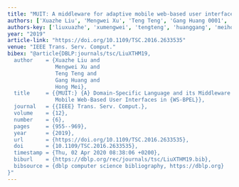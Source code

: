```yaml
---
title: "MUIT: A middleware for adaptive mobile web-based user interfaces in WS-BPEL"
authors: ['Xuazhe Liu', 'Mengwei Xu', 'Teng Teng', 'Gang Huang 0001', 'Hong Mei']
authors-key: ['liuxuazhe', 'xumengwei', 'tengteng', 'huanggang', 'meihong']
year: "2019"
article-link: "https://doi.org/10.1109/TSC.2016.2633535"
venue: "IEEE Trans. Serv. Comput."
bibex: "@article{DBLP:journals/tsc/LiuXTHM19,
  author    = {Xuazhe Liu and
               Mengwei Xu and
               Teng Teng and
               Gang Huang and
               Hong Mei},
  title     = {{MUIT:} {A} Domain-Specific Language and its Middleware for Adaptive
               Mobile Web-Based User Interfaces in {WS-BPEL}},
  journal   = {{IEEE} Trans. Serv. Comput.},
  volume    = {12},
  number    = {6},
  pages     = {955--969},
  year      = {2019},
  url       = {https://doi.org/10.1109/TSC.2016.2633535},
  doi       = {10.1109/TSC.2016.2633535},
  timestamp = {Thu, 02 Apr 2020 08:38:06 +0200},
  biburl    = {https://dblp.org/rec/journals/tsc/LiuXTHM19.bib},
  bibsource = {dblp computer science bibliography, https://dblp.org}
}"
---
```

